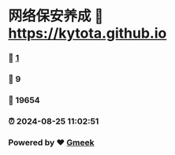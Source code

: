 # 网络保安养成 :link: https://kytota.github.io 
### :page_facing_up: [1](https://kytota.github.io/tag.html) 
### :speech_balloon: 9 
### :hibiscus: 19654 
### :alarm_clock: 2024-08-25 11:02:51 
### Powered by :heart: [Gmeek](https://github.com/Meekdai/Gmeek)
